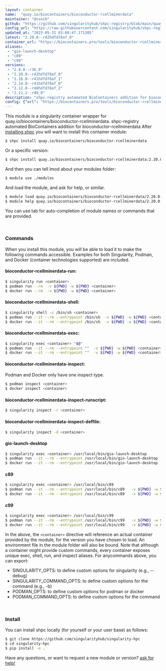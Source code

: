```yaml
---
layout: container
name:  "quay.io/biocontainers/bioconductor-rcellminerdata"
maintainer: "@vsoch"
github: "https://github.com/singularityhub/shpc-registry/blob/main/quay.io/biocontainers/bioconductor-rcellminerdata/container.yaml"
config_url: "https://raw.githubusercontent.com/singularityhub/shpc-registry/main/quay.io/biocontainers/bioconductor-rcellminerdata/container.yaml"
updated_at: "2023-05-31 03:08:47.171385"
latest: "2.20.0--r42hdfd78af_0"
container_url: "https://biocontainers.pro/tools/bioconductor-rcellminerdata"
aliases:
 - "gio-launch-desktop"
 - "c89"
 - "c99"
versions:
 - "2.8.0--r36_0"
 - "2.20.0--r42hdfd78af_0"
 - "2.16.0--r41hdfd78af_1"
 - "2.14.0--r41hdfd78af_0"
 - "2.12.0--r40hdfd78af_2"
 - "2.11.2--r40_0"
description: "shpc-registry automated BioContainers addition for bioconductor-rcellminerdata"
config: {"url": "https://biocontainers.pro/tools/bioconductor-rcellminerdata", "maintainer": "@vsoch", "description": "shpc-registry automated BioContainers addition for bioconductor-rcellminerdata", "latest": {"2.20.0--r42hdfd78af_0": "sha256:ad88be2b0d5547724a380b9c96dba0e8954999aa55736b8d5eadd2d9eecc78db"}, "tags": {"2.8.0--r36_0": "sha256:b450625c32b6ccc87dda0b59dee38288798da501351a6b5803e080ab41588540", "2.20.0--r42hdfd78af_0": "sha256:ad88be2b0d5547724a380b9c96dba0e8954999aa55736b8d5eadd2d9eecc78db", "2.16.0--r41hdfd78af_1": "sha256:bfdd94193770ac74253c38ca343ad699658a639a944544e571f68f332b00ac57", "2.14.0--r41hdfd78af_0": "sha256:c25ca9dc6e78ac6e3c3387a68e48d4be9f5b48ab26e1f68f1e6f266c6d039c52", "2.12.0--r40hdfd78af_2": "sha256:dc9dbede0cdc166a818ef1f785e0c72ddbe80bd629cd6e4b12665752c7c16716", "2.11.2--r40_0": "sha256:b1131412201e78add7f73817604cb96fb081943734e26d8a15155adc7541b36e"}, "docker": "quay.io/biocontainers/bioconductor-rcellminerdata", "aliases": {"gio-launch-desktop": "/usr/local/bin/gio-launch-desktop", "c89": "/usr/local/bin/c89", "c99": "/usr/local/bin/c99"}}
---
```


This module is a singularity container wrapper for quay.io/biocontainers/bioconductor-rcellminerdata.
shpc-registry automated BioContainers addition for bioconductor-rcellminerdata
After [installing shpc](#install) you will want to install this container module:


```bash
$ shpc install quay.io/biocontainers/bioconductor-rcellminerdata
```

Or a specific version:

```bash
$ shpc install quay.io/biocontainers/bioconductor-rcellminerdata:2.20.0--r42hdfd78af_0
```

And then you can tell lmod about your modules folder:

```bash
$ module use ./modules
```

And load the module, and ask for help, or similar.

```bash
$ module load quay.io/biocontainers/bioconductor-rcellminerdata/2.20.0--r42hdfd78af_0
$ module help quay.io/biocontainers/bioconductor-rcellminerdata/2.20.0--r42hdfd78af_0
```

You can use tab for auto-completion of module names or commands that are provided.

<br>

### Commands

When you install this module, you will be able to load it to make the following commands accessible.
Examples for both Singularity, Podman, and Docker (container technologies supported) are included.

#### bioconductor-rcellminerdata-run:

```bash
$ singularity run <container>
$ podman run --rm  -v ${PWD} -w ${PWD} <container>
$ docker run --rm  -v ${PWD} -w ${PWD} <container>
```

#### bioconductor-rcellminerdata-shell:

```bash
$ singularity shell -s /bin/sh <container>
$ podman run --it --rm --entrypoint /bin/sh  -v ${PWD} -w ${PWD} <container>
$ docker run --it --rm --entrypoint /bin/sh  -v ${PWD} -w ${PWD} <container>
```

#### bioconductor-rcellminerdata-exec:

```bash
$ singularity exec <container> "$@"
$ podman run --it --rm --entrypoint ""  -v ${PWD} -w ${PWD} <container> "$@"
$ docker run --it --rm --entrypoint ""  -v ${PWD} -w ${PWD} <container> "$@"
```

#### bioconductor-rcellminerdata-inspect:

Podman and Docker only have one inspect type.

```bash
$ podman inspect <container>
$ docker inspect <container>
```

#### bioconductor-rcellminerdata-inspect-runscript:

```bash
$ singularity inspect -r <container>
```

#### bioconductor-rcellminerdata-inspect-deffile:

```bash
$ singularity inspect -d <container>
```


#### gio-launch-desktop

```bash
$ singularity exec <container> /usr/local/bin/gio-launch-desktop
$ podman run --it --rm --entrypoint /usr/local/bin/gio-launch-desktop   -v ${PWD} -w ${PWD} <container> -c " $@"
$ docker run --it --rm --entrypoint /usr/local/bin/gio-launch-desktop   -v ${PWD} -w ${PWD} <container> -c " $@"
```


#### c89

```bash
$ singularity exec <container> /usr/local/bin/c89
$ podman run --it --rm --entrypoint /usr/local/bin/c89   -v ${PWD} -w ${PWD} <container> -c " $@"
$ docker run --it --rm --entrypoint /usr/local/bin/c89   -v ${PWD} -w ${PWD} <container> -c " $@"
```


#### c99

```bash
$ singularity exec <container> /usr/local/bin/c99
$ podman run --it --rm --entrypoint /usr/local/bin/c99   -v ${PWD} -w ${PWD} <container> -c " $@"
$ docker run --it --rm --entrypoint /usr/local/bin/c99   -v ${PWD} -w ${PWD} <container> -c " $@"
```



In the above, the `<container>` directive will reference an actual container provided
by the module, for the version you have chosen to load. An environment file in the
module folder will also be bound. Note that although a container
might provide custom commands, every container exposes unique exec, shell, run, and
inspect aliases. For anycommands above, you can export:

 - SINGULARITY_OPTS: to define custom options for singularity (e.g., --debug)
 - SINGULARITY_COMMAND_OPTS: to define custom options for the command (e.g., -b)
 - PODMAN_OPTS: to define custom options for podman or docker
 - PODMAN_COMMAND_OPTS: to define custom options for the command

<br>

### Install

You can install shpc locally (for yourself or your user base) as follows:

```bash
$ git clone https://github.com/singularityhub/singularity-hpc
$ cd singularity-hpc
$ pip install -e .
```

Have any questions, or want to request a new module or version? [ask for help!](https://github.com/singularityhub/singularity-hpc/issues)